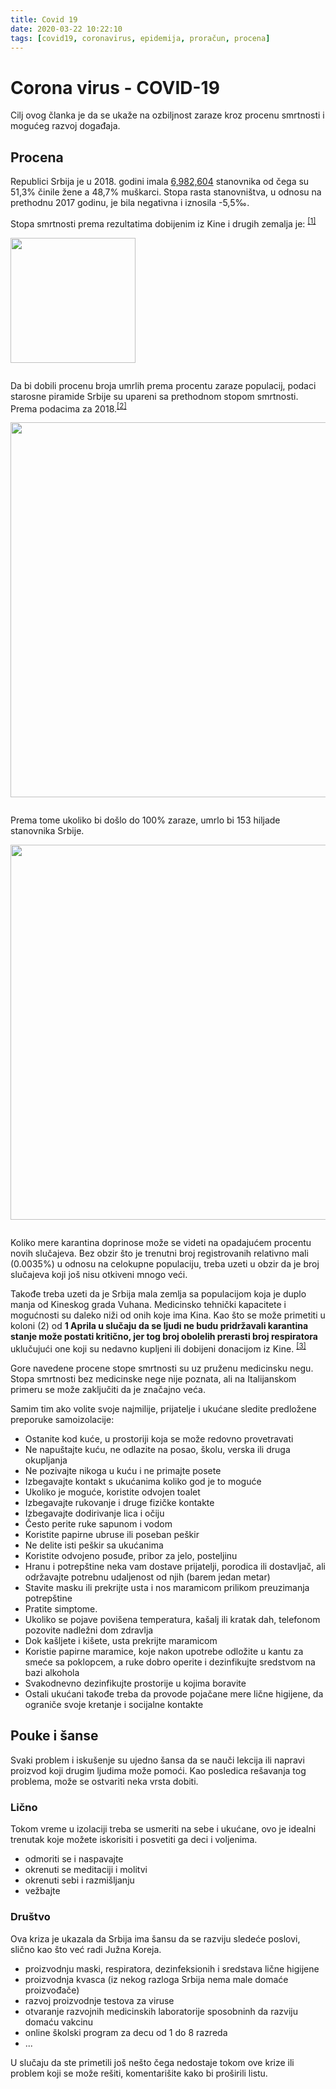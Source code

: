 ```yaml
---
title: Covid 19
date: 2020-03-22 10:22:10
tags: [covid19, coronavirus, epidemija, proračun, procena]
---
```


# Corona virus - COVID-19

Cilj ovog članka je da se ukaže na ozbiljnost zaraze kroz procenu smrtnosti i mogućeg razvoj događaja.


## Procena 
Republici Srbija je u 2018. godini imala [6,982,604](https://www.stat.gov.rs/sr-latn/vesti/20190628-procenjen-broj-stanovnika-2018/?s=1801) stanovnika od čega su 51,3% činile žene a 48,7% muškarci. Stopa rasta stanovništva, u odnosu na prethodnu 2017 godinu, je bila negativna i iznosila -5,5‰.

Stopa smrtnosti prema rezultatima dobijenim iz Kine i drugih zemalja je: <sup>[[1]](https://www.businessinsider.com/coronavirus-compared-to-flu-mortality-rates-2020-3)</sup>  

<!-- {% asset_img img stopa-smrtnosti.jpg '"Covid19: Stopa smrtosti prema starosnim grupama" "Covid19: Stopa smrtosti prema starosnim grupama"' 200px 333px %} -->
<img src="/articles/covid19/stopa-smrtnosti.jpg" width="200" title="Covid19: Stopa smrtosti prema starosnim grupama" alt="" class="img-mb-14">


Da bi dobili procenu broja umrlih prema procentu zaraze populacij,  podaci starosne piramide Srbije su upareni sa prethodnom stopom smrtnosti. Prema podacima za 2018.<sup>[[2]](https://www.stat.gov.rs/sr-Latn/vizuelizacija/interaktivni-grafikoni/mapa)</sup>  

<img src="/articles/covid19/piramida-starost.jpg" width="600" title="Stopa smrtnosti prema mogućem procentu zaraženih" alt="" class="img-mb-14">  
  
Prema tome ukoliko bi došlo do 100% zaraze, umrlo bi 153 hiljade stanovnika Srbije. 

<img src="/articles/covid19/procena-rasta.jpg" width="600" title="Procena napredovanja zaraze" alt="" class="img-mb-14">

Koliko mere karantina doprinose može se videti na opadajućem procentu novih slučajeva. Bez obzir što je trenutni broj registrovanih relativno mali (0.0035%) u odnosu na celokupne populaciju, treba uzeti u obzir da je broj slučajeva koji još nisu otkiveni mnogo veći.

Takođe treba uzeti da je Srbija mala zemlja sa populacijom koja je duplo manja od Kineskog grada Vuhana. Medicinsko tehnički kapacitete i mogućnosti su daleko niži od onih koje ima Kina. Kao što se može primetiti u koloni (2) od **1 Aprila u slučaju da se ljudi ne budu pridržavali karantina stanje može postati kritično, jer tog broj obolelih prerasti broj respiratora** uklučujući one koji su nedavno kupljeni ili dobijeni donacijom iz Kine. <sup>[[3]](https://www.cins.rs/korona-virus-pogledajte-koliko-respiratora-ima-u-vasem-mestu/)</sup>

Gore navedene procene stope smrtnosti su uz pruženu medicinsku negu. Stopa smrtnosti bez medicinske nege nije poznata, ali na Italijanskom primeru se može zaključiti da je značajno veća. 

Samim tim ako volite svoje najmilije, prijatelje i ukućane sledite predložene preporuke samoizolacije:
- Ostanite kod kuće, u prostoriji koja se može redovno provetravati
- Ne napuštajte kuću, ne odlazite na posao, školu, verska ili druga okupljanja
- Ne pozivajte nikoga u kuću i ne primajte posete
- Izbegavajte kontakt s ukućanima koliko god je to moguće
- Ukoliko je moguće, koristite odvojen toalet
- Izbegavajte rukovanje i druge fizičke kontakte
- Izbegavajte dodirivanje lica i očiju
- Često perite ruke sapunom i vodom 
- Koristite papirne ubruse ili poseban peškir 
- Ne delite isti peškir sa ukućanima
- Koristite odvojeno posuđe, pribor za jelo, posteljinu
- Hranu i potrepštine neka vam dostave prijatelji, porodica ili dostavljač, ali održavajte potrebnu udaljenost od njih (barem jedan metar)
- Stavite masku ili prekrijte usta i nos maramicom prilikom preuzimanja potrepštine
- Pratite simptome.
- Ukoliko se pojave povišena temperatura, kašalj ili kratak dah, telefonom pozovite nadležni dom zdravlja
- Dok kašljete i kišete, usta prekrijte maramicom 
- Koristie papirne maramice, koje nakon upotrebe odložite u kantu za smeće sa poklopcem, a ruke dobro operite i dezinfikujte sredstvom na bazi alkohola
- Svakodnevno dezinfikujte prostorije u kojima boravite
- Ostali ukućani takođe treba da provode pojačane mere lične higijene, da ograniče svoje kretanje i socijalne kontakte


## Pouke i šanse 
Svaki problem i iskušenje su ujedno šansa da se nauči lekcija ili napravi proizvod koji drugim ljudima može pomoći. Kao posledica rešavanja tog problema, može se ostvariti neka vrsta dobiti. 

### Lično
Tokom vreme u izolaciji treba se usmeriti na sebe i ukućane, ovo je idealni trenutak koje možete iskorisiti i posvetiti ga deci i voljenima.
- odmoriti se i naspavajte
- okrenuti se meditaciji i molitvi 
- okrenuti sebi i razmišljanju
- vežbajte

### Društvo
Ova kriza je ukazala da Srbija ima šansu da se razviju sledeće poslovi, slično kao što već radi Južna Koreja.
- proizvodnju maski, respiratora, dezinfeksionih i sredstava lične higijene
- proizvodnja kvasca (iz nekog razloga Srbija nema male domaće proizvođače) 
- razvoj proizvodnje testova za viruse
- otvaranje razvojnih medicinskih laboratorije sposobninh da razviju domaću vakcinu
- online školski program za decu od 1 do 8 razreda
- ...

U slučaju da ste primetili još nešto čega nedostaje tokom ove krize ili problem koji se može rešiti, komentarišite kako bi proširili listu.

<style>
    .img-mb-14 { margin-bottom: 14px; }
</style>